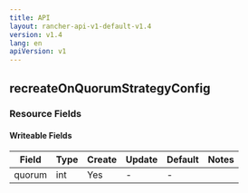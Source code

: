 ```yaml
---
title: API
layout: rancher-api-v1-default-v1.4
version: v1.4
lang: en
apiVersion: v1
---
```


## recreateOnQuorumStrategyConfig



### Resource Fields

#### Writeable Fields

Field | Type | Create | Update | Default | Notes
---|---|---|---|---|---
quorum | int | Yes | - | - | 



<br>
